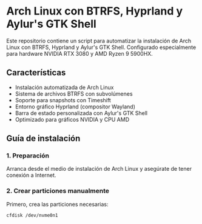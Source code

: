# Arch Linux con BTRFS, Hyprland y Aylur's GTK Shell

Este repositorio contiene un script para automatizar la instalación de Arch Linux con BTRFS, Hyprland y Aylur's GTK Shell. Configurado especialmente para hardware NVIDIA RTX 3080 y AMD Ryzen 9 5900HX.

## Características

- Instalación automatizada de Arch Linux
- Sistema de archivos BTRFS con subvolúmenes
- Soporte para snapshots con Timeshift
- Entorno gráfico Hyprland (compositor Wayland)
- Barra de estado personalizada con Aylur's GTK Shell
- Optimizado para gráficos NVIDIA y CPU AMD

## Guía de instalación

### 1. Preparación

Arranca desde el medio de instalación de Arch Linux y asegúrate de tener conexión a Internet.

### 2. Crear particiones manualmente

Primero, crea las particiones necesarias:

```bash
cfdisk /dev/nvme0n1
